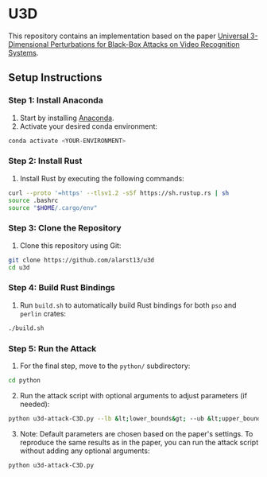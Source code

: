 # U3D

This repository contains an implementation based on the paper [Universal 3-Dimensional Perturbations for Black-Box Attacks on Video Recognition Systems](https://arxiv.org/pdf/2107.04284.pdf).

## Setup Instructions

### Step 1: Install Anaconda

1. Start by installing [Anaconda](https://www.anaconda.com/download).
2. Activate your desired conda environment:

```bash
conda activate <YOUR-ENVIRONMENT>
```

### Step 2: Install Rust

1. Install Rust by executing the following commands:

```bash
curl --proto '=https' --tlsv1.2 -sSf https://sh.rustup.rs | sh
source .bashrc
source "$HOME/.cargo/env"
```

### Step 3: Clone the Repository

1. Clone this repository using Git:

```bash
git clone https://github.com/alarst13/u3d
cd u3d
```

### Step 4: Build Rust Bindings

1. Run `build.sh` to automatically build Rust bindings for both `pso` and `perlin` crates:

```bash
./build.sh
```

### Step 5: Run the Attack

1. For the final step, move to the `python/` subdirectory:

```bash
cd python
```

2. Run the attack script with optional arguments to adjust parameters (if needed):

```bash
python u3d-attack-C3D.py --lb &lt;lower_bounds&gt; --ub &lt;upper_bounds&gt; --swarmsize &lt;swarm_size&gt; --omega &lt;omega_value&gt; --phip &lt;phip_value&gt; --phig &lt;phig_value&gt; --maxiter &lt;max_iterations&gt; --T &lt;frames_for_perlin&gt; --epsilon &lt;max_perturbation&gt; --alpha &lt;alpha_value&gt; --I &lt;num_iterations&gt;
```

3. Note: Default parameters are chosen based on the paper's settings. To reproduce the same results as in the paper, you can run the attack script without adding any optional arguments:
```bash
python u3d-attack-C3D.py
```
